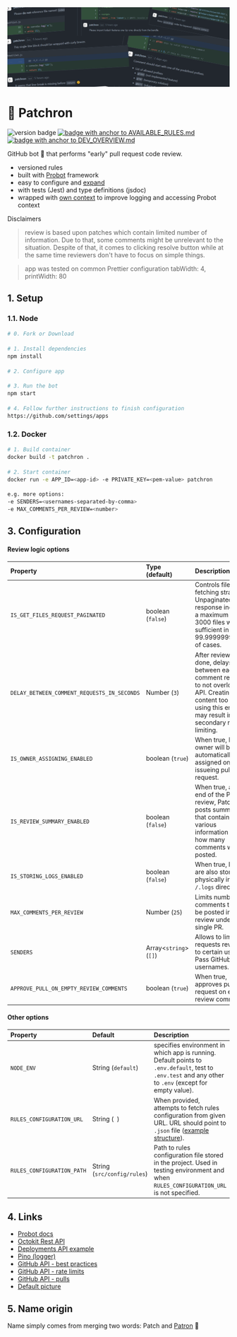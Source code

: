 <img src="./.github/images/banner.png" alt="banner image">

# 🐶 Patchron

<p>
<img src="https://img.shields.io/badge/1.1.1-ffa06b" alt="version badge"/>
<a href="./.github/AVAILABLE_RULES.md" target="_blank">
    <img src="https://img.shields.io/badge/--%3E%20List%20of%20available%20rules%20%3C---65f9a0" alt="badge with anchor to AVAILABLE_RULES.md"/>
</a> <a href="./.github/DEV_OVERVIEW.md" target="_blank">
    <img src="https://img.shields.io/badge/--%3E%20For%20Developer%20%3C---a175e8" alt="badge with anchor to DEV_OVERVIEW.md "/>
</a>
</p>

<p align="justify">
GitHub bot 🤖 that performs "early" pull request code review. 
</p>

-   versioned rules
-   built with [Probot](https://probot.github.io/docs/) framework
-   easy to configure and [expand](./.github/DEV_OVERVIEW.md)
-   with tests (Jest) and type definitions (jsdoc)
-   wrapped with [own context](./src/builders/PatchronContext.js) to improve logging and accessing Probot context

Disclaimers

> review is based upon patches which contain limited number of information. Due to that, some comments might be unrelevant to the situation. Despite of that, it comes to clicking resolve button while at the same time reviewers don't have to focus on simple things.

> app was tested on common Prettier configuration tabWidth: 4, printWidth: 80

## 1. Setup

### 1.1. Node

```sh
# 0. Fork or Download

# 1. Install dependencies
npm install

# 2. Configure app

# 3. Run the bot
npm start

# 4. Follow further instructions to finish configuration
https://github.com/settings/apps

```

### 1.2. Docker

```sh
# 1. Build container
docker build -t patchron .

# 2. Start container
docker run -e APP_ID=<app-id> -e PRIVATE_KEY=<pem-value> patchron

e.g. more options:
-e SENDERS=<usernames-separated-by-comma>
-e MAX_COMMENTS_PER_REVIEW=<number>
```

## 3. Configuration

#### Review logic options

| Property                                    | Type (default)               | Description                                                                                                                                                                 |
| :------------------------------------------ | :--------------------------- | :-------------------------------------------------------------------------------------------------------------------------------------------------------------------------- |
| `IS_GET_FILES_REQUEST_PAGINATED`            | boolean (`false`)            | Controls files fetching strategy. Unpaginated response includes a maximum of 3000 files which is sufficient in 99.9999999999% of cases.                                     |
| `DELAY_BETWEEN_COMMENT_REQUESTS_IN_SECONDS` | Number (`3`)                 | After review is done, delays time between each comment request to not overload API. Creating content too quickly using this endpoint may result in secondary rate limiting. |
| `IS_OWNER_ASSIGNING_ENABLED`                | boolean (`true`)             | When true, PR owner will be automatically assigned on issueing pull request.                                                                                                |
| `IS_REVIEW_SUMMARY_ENABLED`                 | boolean (`false`)            | When true, at the end of the PR review, Patchron posts summary that contains various information e.g. how many comments were posted.                                        |
| `IS_STORING_LOGS_ENABLED`                   | boolean (`false`)            | When true, logs are also stored physically in `/.logs` directory.                                                                                                           |
| `MAX_COMMENTS_PER_REVIEW`                   | Number (`25`)                | Limits number of comments that can be posted in single review under single PR.                                                                                              |
| `SENDERS`                                   | Array&lt;`string`&gt; (`[]`) | Allows to limit pull requests reviews to certain users. Pass GitHub usernames.                                                                                              |
| `APPROVE_PULL_ON_EMPTY_REVIEW_COMMENTS`     | boolean (`true`)             | When true, approves pull request on empty review comments.                                                                                                                  |

#### Other options

| Property                   | Default                     | Description                                                                                                                                            |
| :------------------------- | :-------------------------- | :----------------------------------------------------------------------------------------------------------------------------------------------------- |
| `NODE_ENV`                 | String (`default`)          | specifies environment in which app is running. Default points to `.env.default`, test to `.env.test` and any other to `.env` (except for empty value). |
| `RULES_CONFIGURATION_URL`  | String (` `)                | When provided, attempts to fetch rules configuration from given URL. URL should point to `.json` file ([example structure](./src/config/rules.json)).  |
| `RULES_CONFIGURATION_PATH` | String (`src/config/rules`) | Path to rules configuration file stored in the project. Used in testing environment and when `RULES_CONFIGURATION_URL` is not specified.               |

## 4. Links

-   [Probot docs](https://probot.github.io/docs/)
-   [Octokit Rest API](https://octokit.github.io/rest.js)
-   [Deployments API example](https://developer.github.com/v3/repos/deployments/)
-   [Pino (logger)](https://getpino.io/#/)
-   [GitHub API - best practices](https://docs.github.com/en/rest/guides/best-practices-for-integrators)
-   [GitHub API - rate limits](https://docs.github.com/en/developers/apps/building-github-apps/rate-limits-for-github-apps)
-   [GitHub API - pulls](https://docs.github.com/en/rest/reference/pulls)
-   [Default picture](https://pixabay.com/vectors/dog-pet-hound-black-eye-animal-151123/)

## 5. Name origin

Name simply comes from merging two words: Patch and [Patron](<https://en.wikipedia.org/wiki/Patron_(dog)>) 🐶
